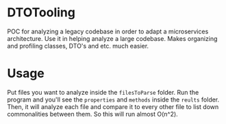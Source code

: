 # DTOTooling
POC for analyzing a legacy codebase in order to adapt a microservices architecture. Use it in helping analyze a large codebase. Makes organizing and profiling classes, DTO's and etc. much easier.

# Usage
Put files you want to analyze inside the `filesToParse` folder. Run the program and you'll see the `properties` and `methods` inside the `reults` folder. Then, it will analyze each file and compare it to every other file to list down commonalities between them. So this will run almost O(n^2).
